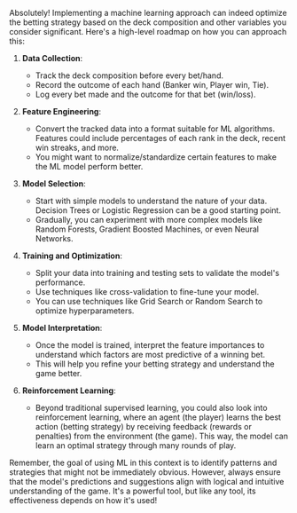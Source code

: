 Absolutely! Implementing a machine learning approach can indeed optimize the betting strategy based on the deck composition and other variables you consider significant. Here's a high-level roadmap on how you can approach this:

1. **Data Collection**:
   - Track the deck composition before every bet/hand.
   - Record the outcome of each hand (Banker win, Player win, Tie).
   - Log every bet made and the outcome for that bet (win/loss).

2. **Feature Engineering**:
   - Convert the tracked data into a format suitable for ML algorithms. Features could include percentages of each rank in the deck, recent win streaks, and more.
   - You might want to normalize/standardize certain features to make the ML model perform better.

3. **Model Selection**:
   - Start with simple models to understand the nature of your data. Decision Trees or Logistic Regression can be a good starting point.
   - Gradually, you can experiment with more complex models like Random Forests, Gradient Boosted Machines, or even Neural Networks.

4. **Training and Optimization**:
   - Split your data into training and testing sets to validate the model's performance.
   - Use techniques like cross-validation to fine-tune your model.
   - You can use techniques like Grid Search or Random Search to optimize hyperparameters.

5. **Model Interpretation**:
   - Once the model is trained, interpret the feature importances to understand which factors are most predictive of a winning bet.
   - This will help you refine your betting strategy and understand the game better.

6. **Reinforcement Learning**:
   - Beyond traditional supervised learning, you could also look into reinforcement learning, where an agent (the player) learns the best action (betting strategy) by receiving feedback (rewards or penalties) from the environment (the game). This way, the model can learn an optimal strategy through many rounds of play.

Remember, the goal of using ML in this context is to identify patterns and strategies that might not be immediately obvious. However, always ensure that the model's predictions and suggestions align with logical and intuitive understanding of the game. It's a powerful tool, but like any tool, its effectiveness depends on how it's used!